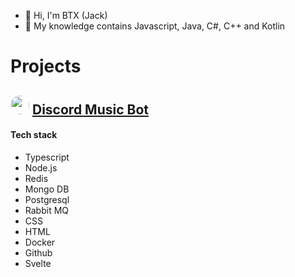 - 👋 Hi, I'm BTX (Jack)  
- 🌱 My knowledge contains Javascript, Java, C#, C++ and Kotlin  

# Projects

## <div style=""><img src='https://user-images.githubusercontent.com/90880784/214202275-d97f4478-085b-46dc-91ea-9f665ce4dd44.png' width=30px style="border-radius: 50px"> [Discord Music Bot](https://discord.gg/7AzMRkBSva)</div>

#### Tech stack
- Typescript
- Node.js
- Redis
- Mongo DB
- Postgresql
- Rabbit MQ
- CSS
- HTML
- Docker
- Github
- Svelte

